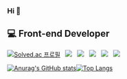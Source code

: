 ###  Hi 👋

## 💻 Front-end Developer
  
[![Solved.ac
프로필](http://mazassumnida.wtf/api/mini/generate_badge?boj=wldls0719)](https://solved.ac/wldls0719)
&nbsp;&nbsp;<img src="https://img.shields.io/badge/HTML5-E34F26?style=flat&logo=html5&logoColor=ffffff"/>
&nbsp;&nbsp;<img src="https://img.shields.io/badge/CSS3-1572B6?style=flat&logo=css3&logoColor=ffffff"/>
&nbsp;&nbsp;<img src="https://img.shields.io/badge/JavaScript-F7DF1E?style=flat&logo=javascript&logoColor=222222"/>
&nbsp;&nbsp;<img src="https://img.shields.io/badge/React-222222?style=flat&logo=react&logoColor=61DAFB"/>
&nbsp;&nbsp;<img src="https://img.shields.io/badge/TypeScript-3178C6?style=flat&logo=typescript&logoColor=ffffff"/>
  

[![Anurag's GitHub stats](https://github-readme-stats.vercel.app/api?username=anjin7&hide=stars&show_icons=true)](https://github.com/anjin7/github-readme-stats)[![Top Langs](https://github-readme-stats.vercel.app/api/top-langs/?username=anjin7&layout=compact&exclude_repo=dolce_beauty)](https://github.com/anjin7/github-readme-stats)






<!-- <img src="https://img.shields.io/badge/{내용}-{배경 색깔}?style={스타일}&logo={로고이름}&logoColor={로고 색깔}"/> -->

<!--
**anjin7/anjin7** is a ✨ _special_ ✨ repository because its `README.md` (this file) appears on your GitHub profile.
- 🔭 I’m currently working on ...
- 🌱 I’m currently learning ...
- 👯 I’m looking to collaborate on ...
- 🤔 I’m looking for help with ...
- 💬 Ask me about ...
- 📫 How to reach me: ...
- 😄 Pronouns: ...
- ⚡ Fun fact: ...
-->
